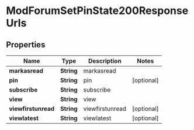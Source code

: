 

# ModForumSetPinState200ResponseUrls


## Properties

| Name | Type | Description | Notes |
|------------ | ------------- | ------------- | -------------|
|**markasread** | **String** | markasread |  |
|**pin** | **String** | pin |  [optional] |
|**subscribe** | **String** | subscribe |  |
|**view** | **String** | view |  |
|**viewfirstunread** | **String** | viewfirstunread |  [optional] |
|**viewlatest** | **String** | viewlatest |  [optional] |



